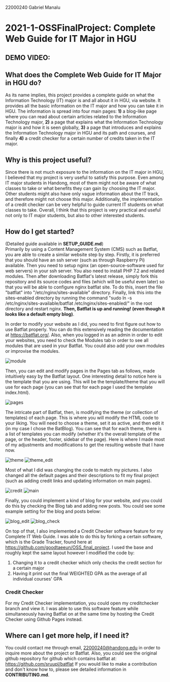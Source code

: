 22000240 Gabriel Manalu
# 2021-1-OSSFinalProject: Complete Web Guide for IT Major in HGU

## DEMO VIDEO:

## What does the Complete Web Guide for IT Major in HGU do?
As its name implies, this project provides a complete guide on what the Information Technology (IT) major is and all about it in HGU, via website. It provides all the basic information on the IT major and how you can take it in HGU. The information is spread into four main pages: __1)__ a blog-like page where you can read about certain articles related to the Information Technology major, __2)__ a page that explains what the Information Technology major is and how it is seen globally, __3)__ a page that introduces and explains the Information Technology major in HGU and its path and courses, and finally __4)__ a credit checker for a certain number of credits taken in the IT major.

## Why is this project useful?
Since there is not much exposure to the information on the IT major in HGU, I believed that my project is very useful to satisfy this purpose. Even among IT major students in Handong, most of them might not be aware of what classes to take or what benefits they can gain by choosing the IT major. Other students might also have only vague information about the IT track, and therefore might not choose this major. Additionally, the implementation of a credit checker can be very helpful to guide current IT students on what classes to take. Overall, I think that this project is very practical and useful not only to IT major students, but also to other interested students.

## How do I get started?
(Detailed guide available in __SETUP_GUIDE.md__)\
Primarily by using a Content Management System (CMS) such as Batflat, you are able to create a similar website step by step. Firstly, it is preferred that you should have an ssh server (such as through Raspberry Pi) available. Then you need to setup nginx (an open-source-software used for web servers) in your ssh server. You also need to install PHP 7.2 and related modules. Then after downloading Batflat's latest release, simply fork this repository and its source codes and files (which will be useful even later) so that you will be able to configure nginx batflat site. To do this, insert the file "batflat" into "/etc/nginx/sites-available" directory. Finally, link this into the sites-enabled directory by running the command "sudo ln -s /etc/nginx/sites-available/batflat /etc/nginx/sites-enabled/" in the root directory and restart nginx. __Then, Batflat is up and running! (even though it looks like a default empty blog)__.

In order to modify your website as I did, you need to first figure out how to use Batflat properly. You can do this extensively reading the documentation at https://batflat.org/. Also, when you logged in as an admin in order to edit your websites, you need to check the Modules tab in order to see all modules that are used in your Batflat. You could also add your own modules or improvise the modules.

![module](/img/module.png "module")

Then, you can edit and modify pages in the Pages tab as follows, made intuitively easy by the Batflat layout. One interesting detail to notice here is the template that you are using. This will be the template/theme that you will use for each page (you can see that for each page I used the template index.html).

![pages](/img/pages.png "pages")

The intricate part of Batflat, then, is modifying the theme (or collection of templates) of each page. This is where you will modify the HTML code to your liking. You will need to choose a theme, set it as active, and then edit it (in my case I chose the BatBlog). You can see that for each theme, there is a list of templates you can modify (whether it's the overall template of the page, or the header, footer, sidebar of the page). Here is where I made most of my adjustments and modifications to get the resulting website that I have now. 

![theme](/img/theme.png "theme")
![theme_edit](/img/theme_edit.png "theme_edit")

Most of what I did was changing the code to match my pictures. I also changed all the default pages and their descriptions to fit my final project (such as adding credit links and updating information on main pages).

![credit](/img/credit.png "credit")
![main](/img/main.png "main")

Finally, you could implement a kind of blog for your website, and you could do this by checking the Blog tab and adding new posts. You could see some example setting for the blog and posts below:

![blog_edit](/img/blog_edit.png "blog_edit")
![blog_check](/img/blog_check.png "blog_check")

On top of that, I also implemented a Credit Checker software feature for my Complete IT Web Guide. I was able to do this by forking a certain software, which is the Grade Tracker, found here at https://github.com/goodtaeeun/OSS_final_project. I used the base and roughly kept the same layout however I modified the code by:
1) Changing it to a credit checker which only checks the credit section for a certain major
2) Having it print out the final WEIGHTED GPA as the average of all individual courses' GPA

### Credit Checker
For my Credit Checker implementation, you could open my creditchecker branch and view it. I was able to use this software feature while simultaneously having Batflat on at the same time by hosting the Credit Checker using Github Pages instead.

## Where can I get more help, if I need it?
You could contact me through email, 22000240@handong.edu in order to inquire more about the project or Batflat.
Also, you could see the original github repository for github which contains batflat at: https://github.com/sruupl/batflat
If you would like to make a contribution and don't know how to, please see detailed information in __CONTRIBUTING.md__.
